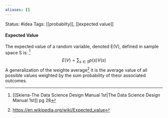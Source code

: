 ```yaml
---
aliases: []
---
```

Status: #idea
Tags: [[probabilty]], [[expected value]]

#### Expected Value
The $\text{expected value of a random variable, denoted E(V), defined in sample space S}$ is: [^1]
$$E(V) = \sum_{s \in S}p(s)V(s)$$
A generalization of the weighte average[^2] it is the average value of all possible values weighted by the sum probability of theor associated outcomes.

[^1]: [[Skiena-The Data Science  Design Manual 1st|The Data Science Design Manual 1st]] pg 28
[^2]: https://en.wikipedia.org/wiki/Expected_value